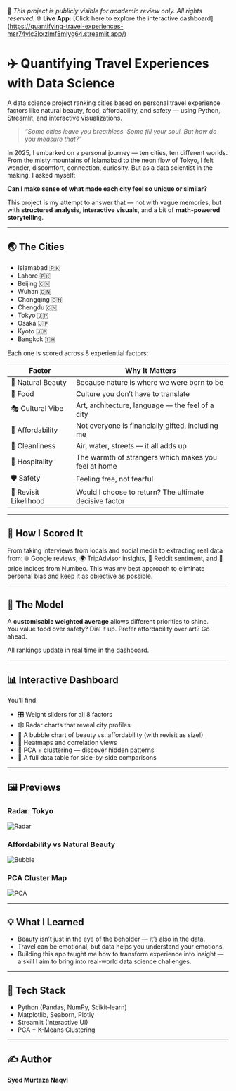 📌 *This project is publicly visible for academic review only. All rights reserved.*
🌐 **Live App:** [Click here to explore the interactive dashboard] (https://quantifying-travel-experiences-msr74vlc3kxzlmf8mlyg64.streamlit.app/)

# ✈️ Quantifying Travel Experiences with Data Science
A data science project ranking cities based on personal travel experience factors like natural beauty, food, affordability, and safety — using Python, Streamlit, and interactive visualizations.

> *“Some cities leave you breathless. Some fill your soul. But how do you measure that?”*

In 2025, I embarked on a personal journey — ten cities, ten different worlds. From the misty mountains of Islamabad to the neon flow of Tokyo, I felt wonder, discomfort, connection, curiosity. But as a data scientist in the making, I asked myself:

**Can I make sense of what made each city feel so unique or similar?**

This project is my attempt to answer that — not with vague memories, but with **structured analysis**, **interactive visuals**, and a bit of **math-powered storytelling**.

---

## 🌏 The Cities

- Islamabad 🇵🇰
- Lahore 🇵🇰
- Beijing 🇨🇳 
- Wuhan 🇨🇳  
- Chongqing 🇨🇳  
- Chengdu 🇨🇳  
- Tokyo 🇯🇵  
- Osaka 🇯🇵  
- Kyoto 🇯🇵    
- Bangkok 🇹🇭    

Each one is scored across 8 experiential factors:

| Factor                | Why It Matters                                           |
|---------------------- |----------------------------------------------------------|
| 🌿 Natural Beauty     | Because nature is where we were born to be               |
| 🍜 Food               | Culture you don’t have to translate                      |
| 🎭 Cultural Vibe      | Art, architecture, language — the feel of a city         |
| 💸 Affordability      | Not everyone is financially gifted, including me         |
| 🧼 Cleanliness        | Air, water, streets — it all adds up                     |
| 🤝 Hospitality        | The warmth of strangers which makes you feel at home     |
| 🛡️ Safety             | Feeling free, not fearful                                |
| 🔁 Revisit Likelihood | Would I choose to return? The ultimate decisive factor   |            

---

## 🧠 How I Scored It

From taking interviews from locals and social media to extracting real data from: 
🌐 Google reviews, 🌍 TripAdvisor insights, 💬 Reddit sentiment, and 🧾 price indices from Numbeo. This was my best approach to eliminate personal bias and keep it as objective as possible.

---

## 🧮 The Model

A **customisable weighted average** allows different priorities to shine.  
You value food over safety? Dial it up. Prefer affordability over art? Go ahead.

All rankings update in real time in the dashboard.

---

## 📊 Interactive Dashboard

You’ll find:
- 🎛️ Weight sliders for all 8 factors
- 🕸️ Radar charts that reveal city profiles
- 💬 A bubble chart of beauty vs. affordability (with revisit as size!)
- 🎨 Heatmaps and correlation views
- 🧭 PCA + clustering — discover hidden patterns
- 🧾 A full data table for side-by-side comparisons

---

## 🖼️ Previews

### Radar: Tokyo
![Radar](visuals/radar_tokyo.png)

### Affordability vs Natural Beauty
![Bubble](visuals/bubble_chart.png)

### PCA Cluster Map
![PCA](visuals/pca_clusters.png)

---

## 💡 What I Learned

- Beauty isn’t just in the eye of the beholder — it’s also in the data.
- Travel can be emotional, but data helps you understand your emotions.
- Building this app taught me how to transform experience into insight — a skill I aim to bring into real-world data science challenges.

---


## 🧰 Tech Stack

- Python (Pandas, NumPy, Scikit-learn)
- Matplotlib, Seaborn, Plotly
- Streamlit (Interactive UI)
- PCA + K-Means Clustering

---

## ✍️ Author

**Syed Murtaza Naqvi**  


